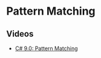 # Pattern Matching

## Videos
- [C# 9.0: Pattern Matching](https://www.youtube.com/watch?v=9lvx6mzCAE4)